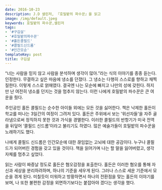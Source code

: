 ```yaml
---
date: 2016-10-23
description: J.D 샐린저, 『호밀밭의 파수꾼』을 읽고
image: /img/default.jpeg
keywords: 호밀밭의 파수꾼,셀린저
tags:
- '#구김살'
- '#호밀밭의파수꾼'
- '#홀든콜필드'
- '#콜필드신드롬'
- '#인간모순'
templateKey: post
title: 구김살
---
```


“너는 사람을 믿지 않고 사람을 분석하며 생각이 많아.”라는 식의 이야기를 종종 듣는다. 인정한다. 무결하고 싶은 마음에 냉소를 던졌다. 그 냉소는 다행히 스스로를 향하고 채찍질한다. 이렇게 스스로 얽매였다. 결국엔 나는 모순에 빠지고 나만의 성에 갖힌다. 하지만 난 여전히 냉소를 던지는 것을 멈추지 않는다. 이런 나에게 호밀밭의 파수꾼은 큰 여운을 줬다. 

주인공인 홀든 콜필드는 순수한 아이들 외에는 모든 것을 싫어한다. 책은 낙제한 홀든이 학교를 떠나는 3일간의 여정이 그려저 있다. 홀든은 주위에서 보는 '위선자들'을 자주 골라냄으로써 정직하지 못한 것과 가식을 경멸한다. 이러한 콜필드의 반항기가 미국 전역을 뒤덮어 ‘콜필드 신드롬’이라고 불리기도 하였다. 많은 예술가들이 호밀밭의 파수꾼을 노래하기도 했다.

나에게 콜필드 신드롬은 인간모순에 대한 끊임없는 고뇌에 대한 공감이다. 누구나 콜필드가 되어버린 경험을 갖고 있을 것이다. 책을 읽어가며 나는 할 말을 잃어버렸고, 생각 자체를 멈추고 싶었다.

읽는 사람이 짜증날 정도로 홀든은 혐오감정을 표출한다. 홀든은 이러한 혐오를 통해 자신과 세상을 분리하려하며, 하나의 기준을 세우게 된다. 그러나 스스로 세운 기준에서 모순을 겪게 된다. 미칠듯이 미워하고 방황하면서 하나의 전환점을 맞는 홀든의 이야기를 보며, 나 또한 불편한 감정을 외면하기보다는 붙잡아야 겠다는 생각을 했다.